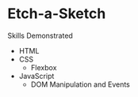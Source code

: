 # Etch-a-Sketch
Skills Demonstrated <br>
- HTML
- CSS
  - Flexbox
- JavaScript
  - DOM Manipulation and Events

